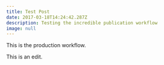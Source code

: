 ```yaml
---
title: Test Post
date: 2017-03-18T14:24:42.287Z
description: Testing the incredible publication workflow
image: null
---
```


This is the production workflow.

This is an edit.